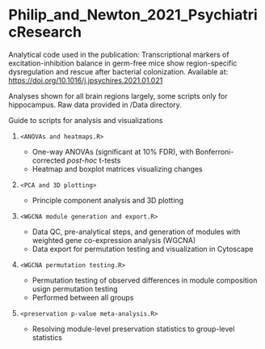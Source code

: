 # Philip_and_Newton_2021_PsychiatricResearch
Analytical code used in the publication: Transcriptional markers of excitation-inhibition balance in germ-free mice show region-specific dysregulation and rescue after bacterial colonization. Available at: https://doi.org/10.1016/j.jpsychires.2021.01.021

Analyses shown for all brain regions largely, some scripts only for hippocampus.
Raw data provided in /Data directory.

Guide to scripts for analysis and visualizations
1. `<ANOVAs and heatmaps.R>`
   * One-way ANOVAs (significant at 10% FDR), with Bonferroni-corrected *post-hoc* t-tests
   * Heatmap and boxplot matrices visualizing changes

2. `<PCA and 3D plotting>`
   * Principle component analysis and 3D plotting
 
3. `<WGCNA module generation and export.R>`
   * Data QC, pre-analytical steps, and generation of modules with weighted gene co-expression analysis (WGCNA)
   * Data export for permutation testing and visualization in Cytoscape

4. `<WGCNA permutation testing.R>`
   * Permutation testing of observed differences in module composition usign permutation testing
   * Performed between all groups
 
5. `<preservation p-value meta-analysis.R>`
   * Resolving module-level preservation statistics to group-level statistics
